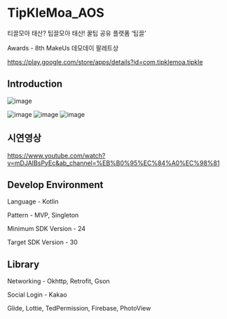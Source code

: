 # TipKleMoa_AOS

티끌모아 태산? 팁끌모아 태산! 꿀팁 공유 플랫폼 ‘팁끌’

Awards - 8th MakeUs 데모데이 팔레트상

https://play.google.com/store/apps/details?id=com.tipklemoa.tipkle

## Introduction
![image](https://user-images.githubusercontent.com/37764504/129726010-3ba3d417-9789-426e-bf73-cf7116619dbd.png)

![image](https://user-images.githubusercontent.com/37764504/129726081-51710691-eef6-43f5-bedd-ffbc1e990859.png)
![image](https://user-images.githubusercontent.com/37764504/129726117-edd6a925-252c-4825-ba24-794aa6c6ec07.png)
![image](https://user-images.githubusercontent.com/37764504/129726123-58bc395f-e53a-4202-8c77-8499c6d4a283.png)


## 시연영상

https://www.youtube.com/watch?v=mDJAIBsPyEc&ab_channel=%EB%B0%95%EC%84%A0%EC%98%81

## Develop Environment
Language - Kotlin

Pattern - MVP, Singleton

Minimum SDK Version - 24

Target SDK Version - 30

## Library

Networking - Okhttp, Retrofit, Gson

Social Login - Kakao

Glide, Lottie, TedPermission, Firebase, PhotoView

